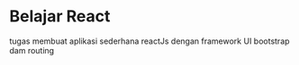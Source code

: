 # Belajar React

tugas membuat aplikasi sederhana reactJs dengan framework UI bootstrap dam routing

